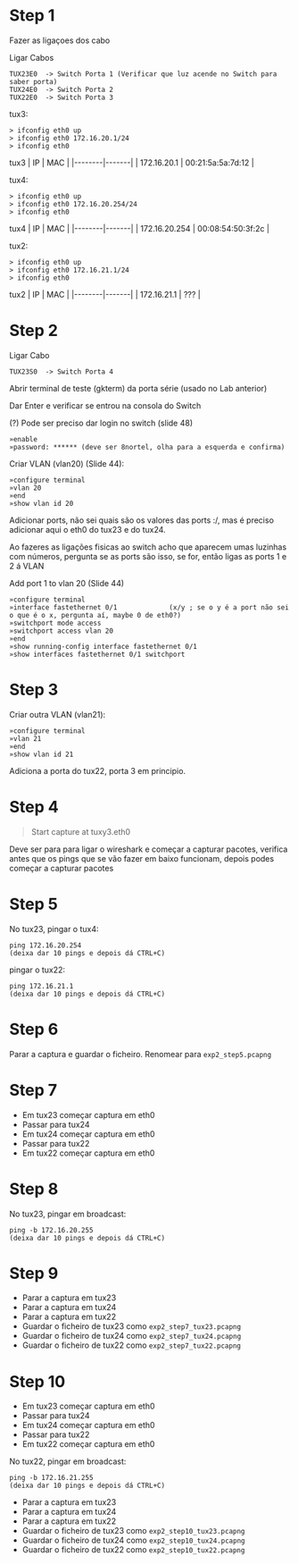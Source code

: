 # Step 1
Fazer as ligaçoes dos cabo

Ligar Cabos
```
TUX23E0  -> Switch Porta 1 (Verificar que luz acende no Switch para saber porta)
TUX24E0  -> Switch Porta 2
TUX22E0  -> Switch Porta 3
```

tux3:
```
> ifconfig eth0 up
> ifconfig eth0 172.16.20.1/24
> ifconfig eth0 
```
tux3
| IP | MAC |
|--------|-------|
| 172.16.20.1  | 00:21:5a:5a:7d:12 |


tux4:
```
> ifconfig eth0 up
> ifconfig eth0 172.16.20.254/24
> ifconfig eth0 
```
tux4
| IP | MAC |
|--------|-------|
| 172.16.20.254  | 00:08:54:50:3f:2c |

tux2:
```
> ifconfig eth0 up
> ifconfig eth0 172.16.21.1/24
> ifconfig eth0 
```

tux2
| IP | MAC |
|--------|-------|
| 172.16.21.1  | ??? |

# Step 2
Ligar Cabo 
```
TUX23S0  -> Switch Porta 4
```

Abrir terminal de teste (gkterm) da porta série (usado no Lab anterior)

Dar Enter e verificar se entrou na consola do Switch

(?) Pode ser preciso dar login no switch (slide 48)
```
»enable
»password: ****** (deve ser 8nortel, olha para a esquerda e confirma)
```

Criar VLAN (vlan20) (Slide 44):
```
»configure terminal
»vlan 20
»end
»show vlan id 20
```

Adicionar ports, não sei quais são os valores das ports :/,  mas é preciso adicionar aqui o eth0 do tux23 e do tux24.

Ao fazeres as ligações fisicas ao switch acho que aparecem umas luzinhas com números, pergunta se as ports são isso, se for, então ligas as ports 1 e 2 á VLAN

 Add port 1 to vlan 20 (Slide 44)
```
»configure terminal
»interface fastethernet 0/1             (x/y ; se o y é a port não sei o que é o x, pergunta aí, maybe 0 de eth0?)
»switchport mode access
»switchport access vlan 20
»end
»show running-config interface fastethernet 0/1
»show interfaces fastethernet 0/1 switchport
```

# Step 3

Criar outra VLAN (vlan21):
```
»configure terminal
»vlan 21
»end
»show vlan id 21
```
Adiciona a porta do tux22, porta 3 em principio.

# Step 4

> Start capture at tuxy3.eth0
> 
Deve ser para para ligar o wireshark e começar a capturar pacotes, verifica antes que os pings que se vão fazer em baixo funcionam, depois podes começar a capturar pacotes

# Step 5

No tux23, pingar o tux4:
```
ping 172.16.20.254
(deixa dar 10 pings e depois dá CTRL+C)
```
pingar o tux22:
```
ping 172.16.21.1
(deixa dar 10 pings e depois dá CTRL+C)
```

# Step 6

Parar a captura e guardar o ficheiro. Renomear para `exp2_step5.pcapng`

# Step 7

- Em tux23 começar captura em eth0
- Passar para tux24
- Em tux24 começar captura em eth0
- Passar para tux22
- Em tux22 começar captura em eth0
  
# Step 8

No tux23, pingar em broadcast:
```
ping -b 172.16.20.255
(deixa dar 10 pings e depois dá CTRL+C)
```

# Step 9

- Parar a captura em tux23
- Parar a captura em tux24
- Parar a captura em tux22
- Guardar o ficheiro de tux23 como `exp2_step7_tux23.pcapng`
- Guardar o ficheiro de tux24 como `exp2_step7_tux24.pcapng`
- Guardar o ficheiro de tux22 como `exp2_step7_tux22.pcapng`

# Step 10

- Em tux23 começar captura em eth0
- Passar para tux24
- Em tux24 começar captura em eth0
- Passar para tux22
- Em tux22 começar captura em eth0

No tux22, pingar em broadcast:
```
ping -b 172.16.21.255
(deixa dar 10 pings e depois dá CTRL+C)
```

- Parar a captura em tux23
- Parar a captura em tux24
- Parar a captura em tux22
- Guardar o ficheiro de tux23 como `exp2_step10_tux23.pcapng`
- Guardar o ficheiro de tux24 como `exp2_step10_tux24.pcapng`
- Guardar o ficheiro de tux22 como `exp2_step10_tux22.pcapng`